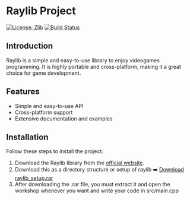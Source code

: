 # Raylib Project

[![License: Zlib](https://img.shields.io/badge/License-Zlib-lightgrey.svg)](https://opensource.org/licenses/Zlib)
[![Build Status](https://img.shields.io/badge/build-passing-brightgreen.svg)](https://github.com/raysan5/raylib)

## Introduction
Raylib is a simple and easy-to-use library to enjoy videogames programming. It is highly portable and cross-platform, making it a great choice for game development.

## Features
- Simple and easy-to-use API
- Cross-platform support
- Extensive documentation and examples

## Installation
Follow these steps to install the project:
1. Download the Raylib library from the [official website](https://www.raylib.com/).
2. Download this as a directory structure or setup of raylib ➡️ [Download raylib_setup.rar](https://github.com/Dhaval572/Raylibrary-In-CPP/blob/main/Raylib_setup/Raylib_setup.rar)
3. After downloading the .rar file, you must extract it and open the workshop whenever you want and write your code in src/main.cpp

